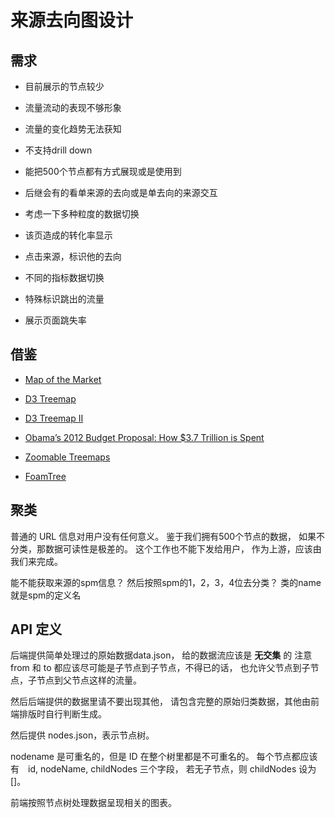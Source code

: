 # 来源去向图设计

## 需求

- 目前展示的节点较少

- 流量流动的表现不够形象

- 流量的变化趋势无法获知

- 不支持drill down

- 能把500个节点都有方式展现或是使用到

- 后继会有的看单来源的去向或是单去向的来源交互

- 考虑一下多种粒度的数据切换

- 该页造成的转化率显示

- 点击来源，标识他的去向

- 不同的指标数据切换

- 特殊标识跳出的流量

- 展示页面跳失率

## 借鉴

- [Map of the Market](http://www.marketwatch.com/tools/stockresearch/marketmap)

- [D3 Treemap](http://bl.ocks.org/mbostock/4063582)

- [D3 Treemap II](http://mbostock.github.io/d3/talk/20111018/treemap.html)

- [Obama’s 2012 Budget Proposal: How $3.7 Trillion is Spent](http://www.nytimes.com/packages/html/newsgraphics/2011/0119-budget/)

- [Zoomable Treemaps](http://bost.ocks.org/mike/treemap/)

- [FoamTree](http://get.carrotsearch.com/foamtree/demo/demos/large.html)

## 聚类

普通的 URL 信息对用户没有任何意义。
鉴于我们拥有500个节点的数据，
如果不分类，那数据可读性是极差的。
这个工作也不能下发给用户，
作为上游，应该由我们来完成。

能不能获取来源的spm信息？
然后按照spm的1，2，3，4位去分类？
类的name就是spm的定义名

## API 定义

后端提供简单处理过的原始数据data.json，
给的数据流应该是 **无交集** 的
注意 from 和 to 都应该尽可能是子节点到子节点，不得已的话，
也允许父节点到子节点，子节点到父节点这样的流量。

然后后端提供的数据里请不要出现其他，
请包含完整的原始归类数据，其他由前端排版时自行判断生成。

然后提供 nodes.json，表示节点树。

nodename 是可重名的，但是 ID 在整个树里都是不可重名的。
每个节点都应该有　id, nodeName, childNodes 三个字段，
若无子节点，则 childNodes 设为 []。

前端按照节点树处理数据呈现相关的图表。
